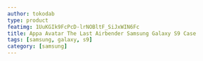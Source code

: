 ```yaml
---
author: tokodab
type: product
featimg: 1UuKGIk9FcPcD-lrNOBltF_SiJxWIN6Fc
title: Appa Avatar The Last Airbender Samsung Galaxy S9 Case
tags: [samsung, galaxy, s9]
category: [samsung]
---
```

